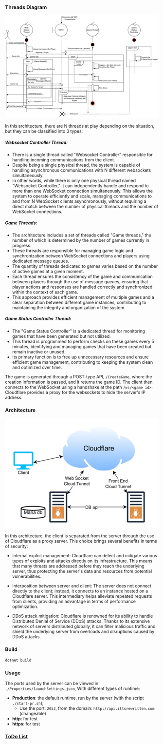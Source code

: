 ### Threads Diagram

![img.png](./docs/img.png)

In this architecture, there are N threads at play depending on the situation, but they can be classified into 3 types:

##### Websocket Controller Thread:
  - There is a single thread called "Websocket Controller" responsible for handling incoming communications from the client.
  - Despite being a single physical thread, the system is capable of handling asynchronous communications with N different websockets simultaneously.
  - In other words, while there is only one physical thread named "Websocket Controller," it can independently handle and respond to more than one WebSocket connection simultaneously. This allows the system to operate efficiently and scale, managing communications to and from N WebSocket clients asynchronously, without requiring a direct match between the number of physical threads and the number of WebSocket connections.

##### Game Threads:
  - The architecture includes a set of threads called "Game threads," the number of which is determined by the number of games currently in progress.
  - These threads are responsible for managing game logic and synchronization between WebSocket connections and players using dedicated message queues.
  - The quantity of threads dedicated to games varies based on the number of active games at a given moment.
  - Each thread ensures the consistency of the game and communication between players through the use of message queues, ensuring that player actions and responses are handled correctly and synchronized within the context of each game.
  - This approach provides efficient management of multiple games and a clear separation between different game instances, contributing to maintaining the integrity and organization of the system.

##### Game Status Controller Thread:
  - The "Game Status Controller" is a dedicated thread for monitoring games that have been generated but not utilized.
  - This thread is programmed to perform checks on these games every 5 minutes, identifying and managing games that have been created but remain inactive or unused.
  - Its primary function is to free up unnecessary resources and ensure efficient game management, contributing to keeping the system clean and optimized over time.

The game is generated through a POST-type API, `/CreateGame`, where the creation information is passed, and it returns the game ID. The client then connects to the WebSocket using a handshake at the path `/ws/<game id>`. Cloudflare provides a proxy for the websockets to hide the server's IP address.

### Architecture

![img.png](./docs/architecture.png)

In this architecture, the client is separated from the server through the use of Cloudflare as a proxy server. This choice brings several benefits in terms of security:

- Internal exploit management: Cloudflare can detect and mitigate various types of exploits and attacks directly on its infrastructure. This means that many threats are addressed before they reach the underlying server, thus protecting the server's data and resources from potential vulnerabilities.

- Interposition between server and client: The server does not connect directly to the client; instead, it connects to an instance hosted on a Cloudflare server. This intermediary helps alleviate repeated requests from clients, providing an advantage in terms of performance optimization.

- DDoS attack mitigation: Cloudflare is renowned for its ability to handle Distributed Denial of Service (DDoS) attacks. Thanks to its extensive network of servers distributed globally, it can filter malicious traffic and shield the underlying server from overloads and disruptions caused by DDoS attacks.

### Build

```sh
dotnet build
```

### Usage
The ports used by the server can be viewed in `./Properties/launchSettings.json`, With different types of runtime:
- **Production**: the default runtime, run by the  server (with the script `./start-pr.sh`);
  - Use the port: `2053`, from the domain: `http://api.ittsrewritten.com` (changeable)
- **http**: for test
- **https**: for test

### [ToDo List](./ToDo.md)


